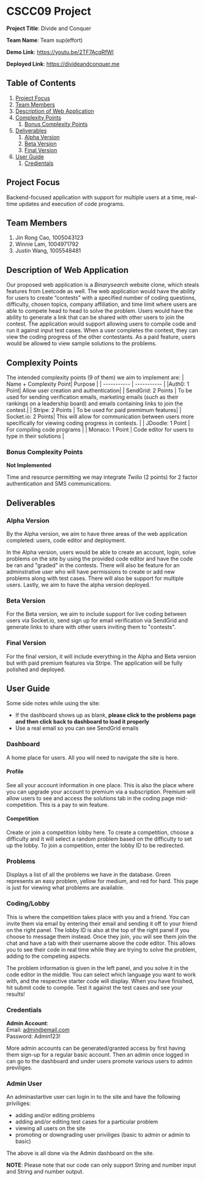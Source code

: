 # CSCC09 Project

**Project Title**: Divide and Conquer

**Team Name**: Team sup(effort)

**Demo Link**: https://youtu.be/2TF7AcqRfWI

**Deployed Link**: https://divideandconquer.me

## Table of Contents

1. [Project Focus](#project-focus)
2. [Team Members](#team-members)
3. [Description of Web Application](#description-of-web-application)
4. [Complexity Points](#complexity-points)
   1. [Bonus Complexity Points](#bonus-complexity-points)
5. [Deliverables](#deliverables)
   1. [Alpha Version](#alpha-version)
   2. [Beta Version](#beta-version)
   3. [Final Version](#final-version)
6. [User Guide](#user-guide)
   1. [Credientals](#credentials)

## Project Focus

Backend-focused application with support for multiple users at a time, real-time updates and execution of code programs.

## Team Members

1. Jin Rong Cao, 1005043123
2. Winnie Lam, 1004971792
3. Justin Wang, 1005548481

## Description of Web Application

Our proposed web application is a _Binarysearch_ website clone, which steals features from Leetcode as well. The web application would have the ability for users to create “contests” with a specified number of coding questions, difficulty, chosen topics, company affiliation, and time limit where users are able to compete head to head to solve the problem. Users would have the ability to generate a link that can be shared with other users to join the contest. The application would support allowing users to compile code and run it against input test cases. When a user completes the contest, they can view the coding progress of the other contestants. As a paid feature, users would be allowed to view sample solutions to the problems.

## Complexity Points

The intended complexity points (9 of them) we aim to implement are:
| Name + Complexity Point| Purpose |
| ----------- | ----------- |
|Auth0: 1 Point| Allow user creation and authentication|
| SendGrid: 2 Points | To be used for sending verification emails, marketing emails (such as their rankings on a leadership board) and emails containing links to join the contest.|
| Stripe: 2 Points | To be used for paid premimum features|
| Socket.io: 2 Points| This will allow for communication between users more specifically for viewing coding progress in contests. |
| JDoodle: 1 Point | For compiling code programs |
| Monaco: 1 Point | Code editor for users to type in their solutions |

### Bonus Complexity Points

**Not Implemented**

Time and resource permitting we may integrate _Twilio_ (2 points) for 2 factor authentication and SMS communications.

## Deliverables

### Alpha Version

By the Alpha version, we aim to have three areas of the web application completed: users, code editor and deployment.

In the Alpha version, users would be able to create an account, login, solve problems on the site by using the provided code editor and have the code be ran and "graded" in the contests. There will also be feature for an adminstrative user who will have permissions to create or add new problems along with test cases. There will also be support for multiple users. Lastly, we aim to have the alpha version deployed.

### Beta Version

For the Beta version, we aim to include support for live coding between users via Socket.io,
send sign up for email verification via SendGrid and generate links to share with other users inviting them to "contests".

### Final Version

For the final version, it will include everything in the Alpha and Beta version but with paid premium features via Stripe. The application will be fully polished and deployed.

## User Guide

Some side notes while using the site:

- If the dashboard shows up as blank, **please click to the problems page and then click back to dashboard to load it properly**
- Use a real email so you can see SendGrid emails

### Dashboard

A home place for users. All you will need to navigate the site is here.

#### Profile

See all your account information in one place. This is also the place where you can upgrade your account to premium via a subscription. Premium will allow users to see and access the solutions tab in the coding page mid-competition. This is a pay to win feature.

#### Competition

Create or join a competition lobby here. To create a competition, choose a difficulty and it will select a random problem based on the difficulty to set up the lobby. To join a competition, enter the lobby ID to be redirected.

### Problems

Displays a list of all the problems we have in the database. Green represents an easy problem, yellow for medium, and red for hard. This page is just for viewing what problems are available.

### Coding/Lobby

This is where the competition takes place with you and a friend. You can invite them via email by entering their email and sending it off to your friend on the right panel. The lobby ID is also at the top of the right panel if you choose to message them instead. Once they join, you will see them join the chat and have a tab with their username above the code editor. This allows you to see their code in real time while they are trying to solve the problem, adding to the competing aspects.

The problem information is given in the left panel, and you solve it in the code editor in the middle. You can select which language you want to work with, and the respective starter code will display. When you have finished, hit submit code to compile. Test it against the test cases and see your results!

### Credentials

**Admin Account**:  
Email: admin@email.com  
Password: Admin123!

More admin accounts can be generated/granted access by first having them sign-up for a regular basic account. Then an admin once logged in can go to the dashboard and under users promote various users to admin previliges.

### Admin User

An adminastartive user can login in to the site and have the following priviliges:

- adding and/or editing problems
- adding and/or editing test cases for a particular problem
- viewing all users on the site
- promoting or downgrading user priviliges (basic to admin or admin to basic)

The above is all done via the Admin dashboard on the site.

**NOTE**: Please note that our code can only support String and number input and String and number output.
